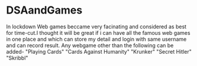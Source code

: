 # DSAandGames
In lockdown Web games beccame very facinating and considered as best for time-cut.I thought it will be great if i can have all the famous web games in one place and which can store my detail and login with same username and can record result.
Any webgame other than the following can be added-
"Playing Cards"
"Cards Against Humanity"
"Krunker"
"Secret Hitler"
"Skribbl"
